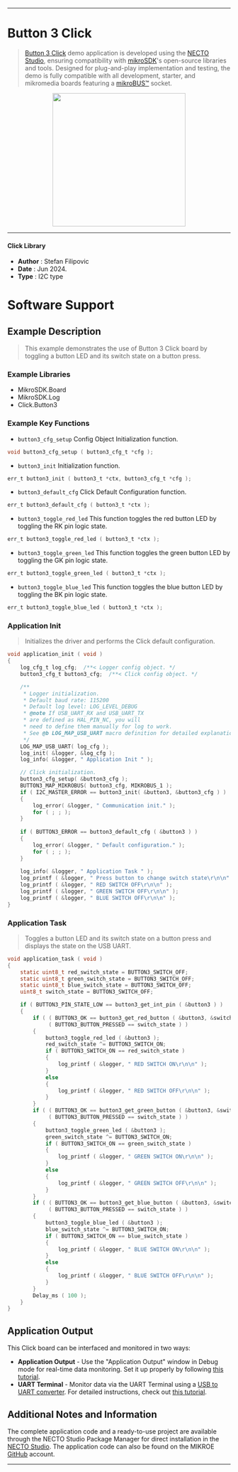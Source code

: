 
---
# Button 3 Click

> [Button 3 Click](https://www.mikroe.com/?pid_product=MIKROE-6276) demo application is developed using
the [NECTO Studio](https://www.mikroe.com/necto), ensuring compatibility with [mikroSDK](https://www.mikroe.com/mikrosdk)'s
open-source libraries and tools. Designed for plug-and-play implementation and testing, the demo is fully compatible with
all development, starter, and mikromedia boards featuring a [mikroBUS&trade;](https://www.mikroe.com/mikrobus) socket.

<p align="center">
  <img src="https://www.mikroe.com/?pid_product=MIKROE-6276&image=1" height=300px>
</p>

---

#### Click Library

- **Author**        : Stefan Filipovic
- **Date**          : Jun 2024.
- **Type**          : I2C type

# Software Support

## Example Description

> This example demonstrates the use of Button 3 Click board by toggling a button LED and its switch state on a button press.

### Example Libraries

- MikroSDK.Board
- MikroSDK.Log
- Click.Button3

### Example Key Functions

- `button3_cfg_setup` Config Object Initialization function.
```c
void button3_cfg_setup ( button3_cfg_t *cfg );
```

- `button3_init` Initialization function.
```c
err_t button3_init ( button3_t *ctx, button3_cfg_t *cfg );
```

- `button3_default_cfg` Click Default Configuration function.
```c
err_t button3_default_cfg ( button3_t *ctx );
```

- `button3_toggle_red_led` This function toggles the red button LED by toggling the RK pin logic state.
```c
err_t button3_toggle_red_led ( button3_t *ctx );
```

- `button3_toggle_green_led` This function toggles the green button LED by toggling the GK pin logic state.
```c
err_t button3_toggle_green_led ( button3_t *ctx );
```

- `button3_toggle_blue_led` This function toggles the blue button LED by toggling the BK pin logic state.
```c
err_t button3_toggle_blue_led ( button3_t *ctx );
```

### Application Init

> Initializes the driver and performs the Click default configuration.

```c
void application_init ( void )
{
    log_cfg_t log_cfg;  /**< Logger config object. */
    button3_cfg_t button3_cfg;  /**< Click config object. */

    /** 
     * Logger initialization.
     * Default baud rate: 115200
     * Default log level: LOG_LEVEL_DEBUG
     * @note If USB_UART_RX and USB_UART_TX 
     * are defined as HAL_PIN_NC, you will 
     * need to define them manually for log to work. 
     * See @b LOG_MAP_USB_UART macro definition for detailed explanation.
     */
    LOG_MAP_USB_UART( log_cfg );
    log_init( &logger, &log_cfg );
    log_info( &logger, " Application Init " );

    // Click initialization.
    button3_cfg_setup( &button3_cfg );
    BUTTON3_MAP_MIKROBUS( button3_cfg, MIKROBUS_1 );
    if ( I2C_MASTER_ERROR == button3_init( &button3, &button3_cfg ) ) 
    {
        log_error( &logger, " Communication init." );
        for ( ; ; );
    }
    
    if ( BUTTON3_ERROR == button3_default_cfg ( &button3 ) )
    {
        log_error( &logger, " Default configuration." );
        for ( ; ; );
    }
    
    log_info( &logger, " Application Task " );
    log_printf ( &logger, " Press button to change switch state\r\n\n" );
    log_printf ( &logger, " RED SWITCH OFF\r\n\n" );
    log_printf ( &logger, " GREEN SWITCH OFF\r\n\n" );
    log_printf ( &logger, " BLUE SWITCH OFF\r\n\n" );
}
```

### Application Task

> Toggles a button LED and its switch state on a button press and displays the state on the USB UART.

```c
void application_task ( void )
{
    static uint8_t red_switch_state = BUTTON3_SWITCH_OFF;
    static uint8_t green_switch_state = BUTTON3_SWITCH_OFF;
    static uint8_t blue_switch_state = BUTTON3_SWITCH_OFF;
    uint8_t switch_state = BUTTON3_SWITCH_OFF;

    if ( BUTTON3_PIN_STATE_LOW == button3_get_int_pin ( &button3 ) )
    {
        if ( ( BUTTON3_OK == button3_get_red_button ( &button3, &switch_state ) ) && 
             ( BUTTON3_BUTTON_PRESSED == switch_state ) )
        {
            button3_toggle_red_led ( &button3 );
            red_switch_state ^= BUTTON3_SWITCH_ON;
            if ( BUTTON3_SWITCH_ON == red_switch_state )
            {
                log_printf ( &logger, " RED SWITCH ON\r\n\n" );
            }
            else
            {
                log_printf ( &logger, " RED SWITCH OFF\r\n\n" );
            }
        }
        if ( ( BUTTON3_OK == button3_get_green_button ( &button3, &switch_state ) ) && 
             ( BUTTON3_BUTTON_PRESSED == switch_state ) )
        {
            button3_toggle_green_led ( &button3 );
            green_switch_state ^= BUTTON3_SWITCH_ON;
            if ( BUTTON3_SWITCH_ON == green_switch_state )
            {
                log_printf ( &logger, " GREEN SWITCH ON\r\n\n" );
            }
            else
            {
                log_printf ( &logger, " GREEN SWITCH OFF\r\n\n" );
            }
        }
        if ( ( BUTTON3_OK == button3_get_blue_button ( &button3, &switch_state ) ) && 
             ( BUTTON3_BUTTON_PRESSED == switch_state ) )
        {
            button3_toggle_blue_led ( &button3 );
            blue_switch_state ^= BUTTON3_SWITCH_ON;
            if ( BUTTON3_SWITCH_ON == blue_switch_state )
            {
                log_printf ( &logger, " BLUE SWITCH ON\r\n\n" );
            }
            else
            {
                log_printf ( &logger, " BLUE SWITCH OFF\r\n\n" );
            }
        }
        Delay_ms ( 100 );
    }
}
```

## Application Output

This Click board can be interfaced and monitored in two ways:
- **Application Output** - Use the "Application Output" window in Debug mode for real-time data monitoring.
Set it up properly by following [this tutorial](https://www.youtube.com/watch?v=ta5yyk1Woy4).
- **UART Terminal** - Monitor data via the UART Terminal using
a [USB to UART converter](https://www.mikroe.com/click/interface/usb?interface*=uart,uart). For detailed instructions,
check out [this tutorial](https://help.mikroe.com/necto/v2/Getting%20Started/Tools/UARTTerminalTool).

## Additional Notes and Information

The complete application code and a ready-to-use project are available through the NECTO Studio Package Manager for 
direct installation in the [NECTO Studio](https://www.mikroe.com/necto). The application code can also be found on
the MIKROE [GitHub](https://github.com/MikroElektronika/mikrosdk_click_v2) account.

---

